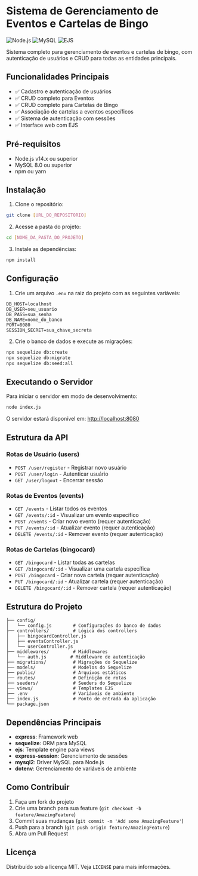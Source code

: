 # Sistema de Gerenciamento de Eventos e Cartelas de Bingo

![Node.js](https://img.shields.io/badge/Node.js-v14.x+-green)
![MySQL](https://img.shields.io/badge/MySQL-8.0-blue)
![EJS](https://img.shields.io/badge/View%20Engine-EJS-orange)

Sistema completo para gerenciamento de eventos e cartelas de bingo, com autenticação de usuários e CRUD para todas as entidades principais.

## Funcionalidades Principais

- ✅ Cadastro e autenticação de usuários
- ✅ CRUD completo para Eventos
- ✅ CRUD completo para Cartelas de Bingo
- ✅ Associação de cartelas a eventos específicos
- ✅ Sistema de autenticação com sessões
- ✅ Interface web com EJS

## Pré-requisitos

- Node.js v14.x ou superior
- MySQL 8.0 ou superior
- npm ou yarn

## Instalação

1. Clone o repositório:
```bash
git clone [URL_DO_REPOSITORIO]
```

2. Acesse a pasta do projeto:
```bash
cd [NOME_DA_PASTA_DO_PROJETO]
```

3. Instale as dependências:
```bash
npm install
```

## Configuração

1. Crie um arquivo `.env` na raiz do projeto com as seguintes variáveis:
```env
DB_HOST=localhost
DB_USER=seu_usuario
DB_PASS=sua_senha
DB_NAME=nome_do_banco
PORT=8080
SESSION_SECRET=sua_chave_secreta
```

2. Crie o banco de dados e execute as migrações:
```bash
npx sequelize db:create
npx sequelize db:migrate
npx sequelize db:seed:all
```

## Executando o Servidor

Para iniciar o servidor em modo de desenvolvimento:
```bash
node index.js
```

O servidor estará disponível em: [http://localhost:8080](http://localhost:8080)

## Estrutura da API

### Rotas de Usuário (users)
- `POST /user/register` - Registrar novo usuário
- `POST /user/login` - Autenticar usuário
- `GET /user/logout` - Encerrar sessão

### Rotas de Eventos (events)
- `GET /events` - Listar todos os eventos
- `GET /events/:id` - Visualizar um evento específico
- `POST /events` - Criar novo evento (requer autenticação)
- `PUT /events/:id` - Atualizar evento (requer autenticação)
- `DELETE /events/:id` - Remover evento (requer autenticação)

### Rotas de Cartelas (bingocard)
- `GET /bingocard` - Listar todas as cartelas
- `GET /bingocard/:id` - Visualizar uma cartela específica
- `POST /bingocard` - Criar nova cartela (requer autenticação)
- `PUT /bingocard/:id` - Atualizar cartela (requer autenticação)
- `DELETE /bingocard/:id` - Remover cartela (requer autenticação)

## Estrutura do Projeto

```
├── config/
│   └── config.js        # Configurações do banco de dados
├── controllers/         # Lógica dos controllers
│   ├── bingocardController.js
│   ├── eventsController.js
│   └── userController.js
├── middlewares/         # Middlewares
│   └── auth.js         # Middleware de autenticação
├── migrations/          # Migrações do Sequelize
├── models/              # Modelos do Sequelize
├── public/              # Arquivos estáticos
├── routes/              # Definição de rotas
├── seeders/             # Seeders do Sequelize
├── views/               # Templates EJS
├── .env                 # Variáveis de ambiente
├── index.js             # Ponto de entrada da aplicação
└── package.json
```

## Dependências Principais

- **express**: Framework web
- **sequelize**: ORM para MySQL
- **ejs**: Template engine para views
- **express-session**: Gerenciamento de sessões
- **mysql2**: Driver MySQL para Node.js
- **dotenv**: Gerenciamento de variáveis de ambiente

## Como Contribuir

1. Faça um fork do projeto
2. Crie uma branch para sua feature (`git checkout -b feature/AmazingFeature`)
3. Commit suas mudanças (`git commit -m 'Add some AmazingFeature'`)
4. Push para a branch (`git push origin feature/AmazingFeature`)
5. Abra um Pull Request

## Licença

Distribuído sob a licença MIT. Veja `LICENSE` para mais informações.

